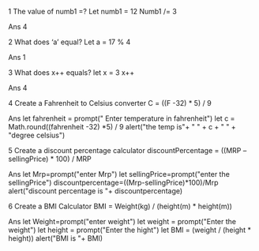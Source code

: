 1   The value of numb1 =?
Let numb1 = 12
Numb1 /= 3

Ans  4

2   What does ‘a’ equal?
Let a = 17 % 4

Ans 1

3   What does x++ equals?
let x = 3
x++

Ans 4

4   Create a Fahrenheit to Celsius converter
C = ((F -32) * 5) / 9

Ans let fahrenheit = prompt(" Enter temperature in fahrenheit")
 let c = Math.round((fahrenheit -32) *5) / 9
alert("the temp is"+ " " + c + " " + "degree celsius")   

5   Create a discount percentage calculator
discountPercentage = ((MRP – sellingPrice) * 100) / MRP

Ans  let Mrp=prompt("enter Mrp")
let sellingPrice=prompt("enter the sellingPrice")
discountpercentage=((Mrp-sellingPrice)*100)/Mrp
alert("discount percentage is "+ discountpercentage)

6   Create a BMI Calculator
BMI = Weight(kg) / (height(m) * height(m))

Ans   let Weight=prompt("enter weight")
let weight = prompt("Enter the weight")
let height = prompt("Enter the hight")
let BMI = (weight / (height * height))
alert("BMI is "+  BMI)



